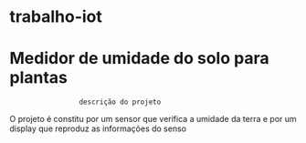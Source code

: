# trabalho-iot
#  Medidor de umidade do solo para plantas
                     descrição do projeto
O projeto é constitu por um sensor que verifica a umidade da terra e por um display que reproduz as informações do senso                     
